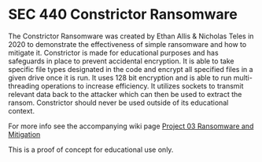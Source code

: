# SEC 440 Constrictor Ransomware

The Constrictor Ransomware was created by Ethan Allis & Nicholas Teles in 2020 to demonstrate the effectiveness of simple ransomware and how to mitigate it. Constrictor is made for educational purposes and has safeguards in place to prevent accidental encryption. It is able to take specific file types designated in the code and encrypt all specified files in a given drive once it is run. It uses 128 bit encryption and is able to run multi-threading operations to increase efficiency. It utilizes sockets to transmit relevant data back to the attacker which can then be used to extract the ransom. Constrictor should never be used outside of its educational context.

For more info see the accompanying wiki page
[Project 03 Ransomware and Mitigation](https://github.com/ethanallis/FA21-SEC-440-01/wiki/Project-03-Ransomware-and-Mitigation)

This is a proof of concept for educational use only.
